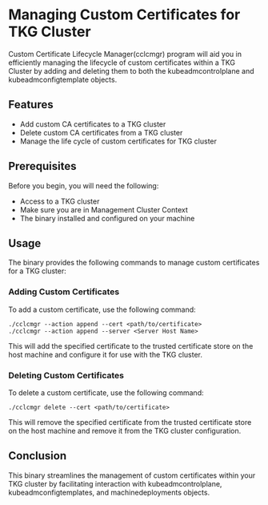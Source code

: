 # Managing Custom Certificates for TKG Cluster 
Custom Certificate Lifecycle Manager(cclcmgr) program will aid you in efficiently managing the lifecycle of custom certificates within a TKG Cluster by adding and deleting them to both the kubeadmcontrolplane and kubeadmconfigtemplate objects.
## Features
- Add custom CA certificates to a TKG cluster
- Delete custom CA certificates from a TKG cluster
- Manage the life cycle of custom certificates for TKG cluster

## Prerequisites
Before you begin, you will need the following:

- Access to a TKG cluster
- Make sure you are in Management Cluster Context
- The binary installed and configured on your machine

## Usage
The binary provides the following commands to manage custom certificates for a TKG cluster:

### Adding Custom Certificates
To add a custom certificate, use the following command:

```
./cclcmgr --action append --cert <path/to/certificate>
./cclcmgr --action append --server <Server Host Name>
```
This will add the specified certificate to the trusted certificate store on the host machine and configure it for use with the TKG cluster.

### Deleting Custom Certificates

To delete a custom certificate, use the following command:
```
./cclcmgr delete --cert <path/to/certificate>
```
This will remove the specified certificate from the trusted certificate store on the host machine and remove it from the TKG cluster configuration.

## Conclusion
This binary streamlines the management of custom certificates within your TKG cluster by facilitating interaction with kubeadmcontrolplane, kubeadmconfigtemplates, and machinedeployments objects.